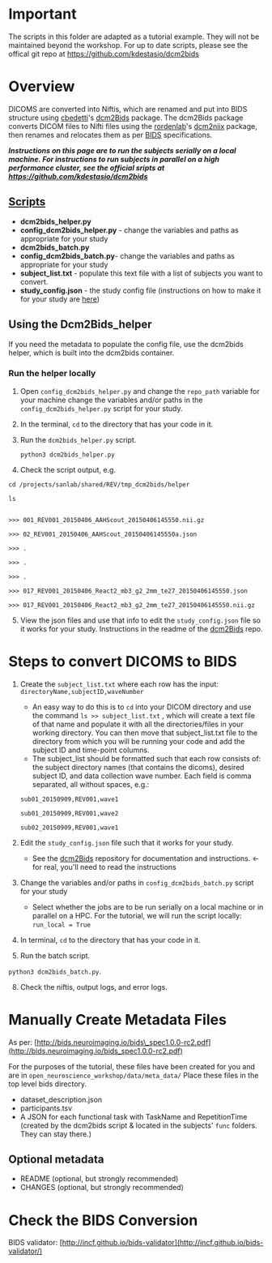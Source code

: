 # Important
The scripts in this folder are adapted as a tutorial example. They will not be maintained beyond the workshop. For up to date scripts, please see the offical git repo at https://github.com/kdestasio/dcm2bids  

# Overview

DICOMS are converted into Niftis, which are renamed and put into BIDS structure using [cbedetti](https://github.com/cbedetti)'s [dcm2Bids](https://github.com/cbedetti/Dcm2Bids) package. The dcm2Bids package converts DICOM files to Nifti files using the [rordenlab](https://github.com/rordenlab)'s [dcm2niix](https://github.com/rordenlab/dcm2niix) package, then renames and relocates them as per [BIDS](http://bids.neuroimaging.io/) specifications.

**_Instructions on this page are to run the subjects serially on a local machine. For instructions to run subjects in parallel on a high performance cluster, see the official sripts at https://github.com/kdestasio/dcm2bids_**

## [Scripts](https://github.com/kdestasio/dcm2bids)

- **dcm2bids_helper.py**  
- **config_dcm2bids_helper.py** - change the variables and paths as appropriate for your study
- **dcm2bids_batch.py**
- **config_dcm2bids_batch.py**- change the variables and paths as appropriate for your study  
- **subject_list.txt** - populate this text file with a list of subjects you want to convert.  
- **study_config.json** - the study config file (instructions on how to make it for your study are [here](https://github.com/cbedetti/Dcm2Bids))  

## Using the Dcm2Bids_helper

If you need the metadata to populate the config file, use the dcm2bids helper, which is built into the dcm2bids container.

### Run the helper locally

1. Open `config_dcm2bids_helper.py` and change the `repo_path` variable for your machine
change the variables and/or paths in the `config_dcm2bids_helper.py` script for your study.  

2. In the terminal, `cd` to the directory that has your code in it.  

3. Run the `dcm2bids_helper.py` script.

    `python3 dcm2bids_helper.py`

4. Check the script output, e.g. 

```
cd /projects/sanlab/shared/REV/tmp_dcm2bids/helper

ls


>>> 001_REV001_20150406_AAHScout_20150406145550.nii.gz

>>> 02_REV001_20150406_AAHScout_20150406145550a.json

>>> . 

>>> .

>>> .

>>> 017_REV001_20150406_React2_mb3_g2_2mm_te27_20150406145550.json

>>> 017_REV001_20150406_React2_mb3_g2_2mm_te27_20150406145550.nii.gz
```

5. View the json files and use that info to edit the `study_config.json` file so it works for your study. Instructions in the readme of the [dcm2Bids](https://github.com/cbedetti/Dcm2Bids) repo.


# Steps to convert DICOMS to BIDS

1. Create the `subject_list.txt` where each row has the input: `directoryName,subjectID,waveNumber`
    * An easy way to do this is to `cd` into your DICOM directory and use the command `ls >> subject_list.txt` , which will create a text file of that name and populate it with all the directories/files in your working directory. You can then move that subject_list.txt file to the directory from which you will be running your code and add the subject ID and time-point columns.
    * The subject_list should be formatted such that each row consists of: the subject directory names (that contains the dicoms), desired subject ID, and data collection wave number. Each field is comma separated, all without spaces, e.g.:

    `sub01_20150909,REV001,wave1`

    `sub01_20150909,REV001,wave2`

    `sub02_20150909,REV001,wave1`

2. Edit the `study_config.json` file such that it works for your study.
    - See the [dcm2Bids](https://github.com/cbedetti/Dcm2Bids) repository for documentation and instructions. ← for real, you'll need to read the instructions
3. Change the variables and/or paths in `config_dcm2bids_batch.py` script for your study
    - Select whether the jobs are to be run serially on a local machine or in parallel on a HPC. For the tutorial, we will run the script locally: `run_local = True`  

4. In terminal, `cd` to the directory that has your code in it. 

5. Run the batch script. 

  `python3 dcm2bids_batch.py`. 

8. Check the niftis, output logs, and error logs.

# Manually Create Metadata Files
As per: [http://bids.neuroimaging.io/bids\_spec1.0.0-rc2.pdf](http://bids.neuroimaging.io/bids_spec1.0.0-rc2.pdf)

For the purposes of the tutorial, these files have been created for you and are in `open_neuroscience_workshop/data/meta_data/` Place these files in the top level bids directory.

* dataset_description.json
* participants.tsv
* A JSON for each functional task with TaskName and RepetitionTime (created by the dcm2bids script & located in the subjects' `func`  folders. They can stay there.)

## Optional metadata
* README (optional, but strongly recommended)
* CHANGES (optional, but strongly recommended)

# Check the BIDS Conversion
BIDS validator: [http://incf.github.io/bids-validator](http://incf.github.io/bids-validator/)